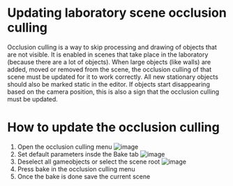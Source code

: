 # Updating laboratory scene occlusion culling
Occlusion culling is a way to skip processing and drawing of objects that are not visible. It is enabled in scenes that take place in the laboratory (because there are a lot of objects). When large objects (like walls) are added, moved or removed from the scene, the occlusion culling of that scene must be updated for it to work correctly. All new stationary objects should also be marked static in the editor. If objects start disappearing based on the camera position, this is also a sign that the occlusion culling must be updated.

# How to update the occlusion culling
1. Open the occlusion culling menu ![image](https://github.com/FarmasiaVR/farmasia-vr/assets/25011618/fb2529db-8ae2-49dd-8235-d0b9b7a63168)
2. Set default parameters insde the Bake tab ![image](https://github.com/FarmasiaVR/farmasia-vr/assets/25011618/7899991d-e9e7-4c5a-a3fe-5a840b125892)
3. Deselect all gameobjects or select the scene root ![image](https://github.com/FarmasiaVR/farmasia-vr/assets/25011618/dff1daad-67cf-4bc4-b7ef-e83aae3740cc)
4. Press bake in the occlusion culling menu
5. Once the bake is done save the current scene
